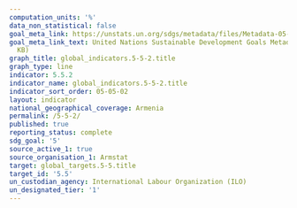 ```yaml
---
computation_units: '%'
data_non_statistical: false
goal_meta_link: https://unstats.un.org/sdgs/metadata/files/Metadata-05-05-02.pdf
goal_meta_link_text: United Nations Sustainable Development Goals Metadata (PDF 372
  KB)
graph_title: global_indicators.5-5-2.title
graph_type: line
indicator: 5.5.2
indicator_name: global_indicators.5-5-2.title
indicator_sort_order: 05-05-02
layout: indicator
national_geographical_coverage: Armenia
permalink: /5-5-2/
published: true
reporting_status: complete
sdg_goal: '5'
source_active_1: true
source_organisation_1: Armstat
target: global_targets.5-5.title
target_id: '5.5'
un_custodian_agency: International Labour Organization (ILO)
un_designated_tier: '1'
---
```

